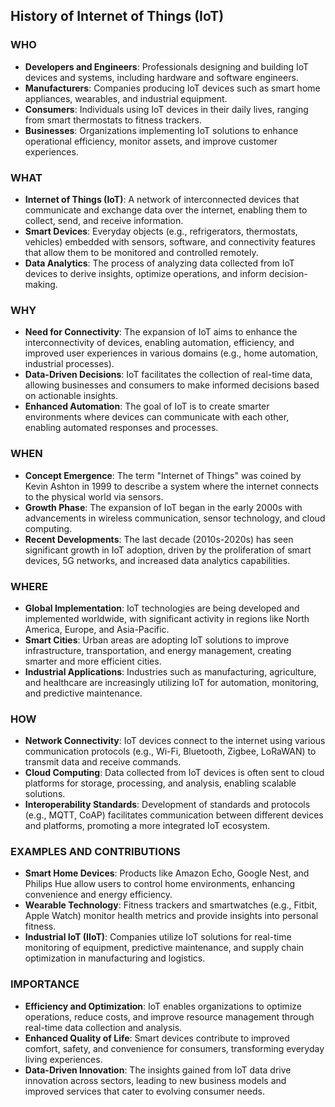 ## History of Internet of Things (IoT)

### WHO
- **Developers and Engineers**: Professionals designing and building IoT devices and systems, including hardware and software engineers.
- **Manufacturers**: Companies producing IoT devices such as smart home appliances, wearables, and industrial equipment.
- **Consumers**: Individuals using IoT devices in their daily lives, ranging from smart thermostats to fitness trackers.
- **Businesses**: Organizations implementing IoT solutions to enhance operational efficiency, monitor assets, and improve customer experiences.

### WHAT
- **Internet of Things (IoT)**: A network of interconnected devices that communicate and exchange data over the internet, enabling them to collect, send, and receive information.
- **Smart Devices**: Everyday objects (e.g., refrigerators, thermostats, vehicles) embedded with sensors, software, and connectivity features that allow them to be monitored and controlled remotely.
- **Data Analytics**: The process of analyzing data collected from IoT devices to derive insights, optimize operations, and inform decision-making.

### WHY
- **Need for Connectivity**: The expansion of IoT aims to enhance the interconnectivity of devices, enabling automation, efficiency, and improved user experiences in various domains (e.g., home automation, industrial processes).
- **Data-Driven Decisions**: IoT facilitates the collection of real-time data, allowing businesses and consumers to make informed decisions based on actionable insights.
- **Enhanced Automation**: The goal of IoT is to create smarter environments where devices can communicate with each other, enabling automated responses and processes.

### WHEN
- **Concept Emergence**: The term "Internet of Things" was coined by Kevin Ashton in 1999 to describe a system where the internet connects to the physical world via sensors.
- **Growth Phase**: The expansion of IoT began in the early 2000s with advancements in wireless communication, sensor technology, and cloud computing.
- **Recent Developments**: The last decade (2010s-2020s) has seen significant growth in IoT adoption, driven by the proliferation of smart devices, 5G networks, and increased data analytics capabilities.

### WHERE
- **Global Implementation**: IoT technologies are being developed and implemented worldwide, with significant activity in regions like North America, Europe, and Asia-Pacific.
- **Smart Cities**: Urban areas are adopting IoT solutions to improve infrastructure, transportation, and energy management, creating smarter and more efficient cities.
- **Industrial Applications**: Industries such as manufacturing, agriculture, and healthcare are increasingly utilizing IoT for automation, monitoring, and predictive maintenance.

### HOW
- **Network Connectivity**: IoT devices connect to the internet using various communication protocols (e.g., Wi-Fi, Bluetooth, Zigbee, LoRaWAN) to transmit data and receive commands.
- **Cloud Computing**: Data collected from IoT devices is often sent to cloud platforms for storage, processing, and analysis, enabling scalable solutions.
- **Interoperability Standards**: Development of standards and protocols (e.g., MQTT, CoAP) facilitates communication between different devices and platforms, promoting a more integrated IoT ecosystem.

### EXAMPLES AND CONTRIBUTIONS
- **Smart Home Devices**: Products like Amazon Echo, Google Nest, and Philips Hue allow users to control home environments, enhancing convenience and energy efficiency.
- **Wearable Technology**: Fitness trackers and smartwatches (e.g., Fitbit, Apple Watch) monitor health metrics and provide insights into personal fitness.
- **Industrial IoT (IIoT)**: Companies utilize IoT solutions for real-time monitoring of equipment, predictive maintenance, and supply chain optimization in manufacturing and logistics.

### IMPORTANCE
- **Efficiency and Optimization**: IoT enables organizations to optimize operations, reduce costs, and improve resource management through real-time data collection and analysis.
- **Enhanced Quality of Life**: Smart devices contribute to improved comfort, safety, and convenience for consumers, transforming everyday living experiences.
- **Data-Driven Innovation**: The insights gained from IoT data drive innovation across sectors, leading to new business models and improved services that cater to evolving consumer needs.